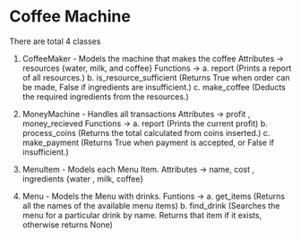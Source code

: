 # Coffee Machine
There are total 4 classes 
1. CoffeeMaker - Models the machine that makes the coffee
   Attributes -> resources {water, milk, and coffee}
   Functions -> a. report (Prints a report of all resources.)
                b. is_resource_sufficient (Returns True when order can be made, False if ingredients are insufficient.) 
                c. make_coffee (Deducts the required ingredients from the resources.)
           
2. MoneyMachine - Handles all transactions
  Attributes -> profit , money_recieved
  Functions -> a. report (Prints the current profit)
               b. process_coins (Returns the total calculated from coins inserted.)
               c. make_payment (Returns True when payment is accepted, or False if insufficient.)
               
3. MenuItem - Models each Menu Item.
  Attributes -> name, cost , ingredients {water , milk, coffee}

4. Menu - Models the Menu with drinks.
  Funtions -> a. get_items (Returns all the names of the available menu items)
              b. find_drink (Searches the menu for a particular drink by name. Returns that item if it exists, otherwise returns None)
